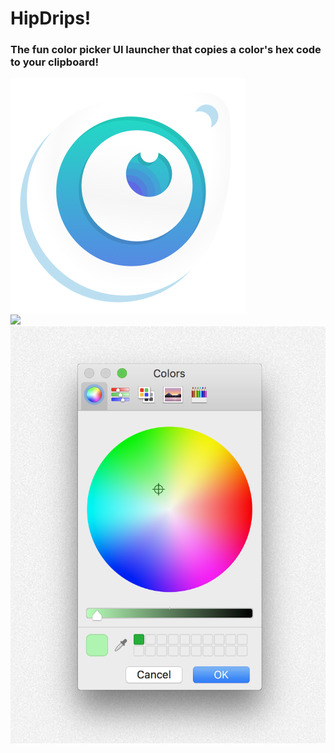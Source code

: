 # HipDrips! 
### The fun color picker UI launcher that copies a color's hex code to your clipboard!

<img src= "./hipdrips.app/Contents/Resources/colorpicker.png">
<br>
<img src= "./Assets/hipdrip.gif">
<br>
<img src= "./Assets/picker.png">

